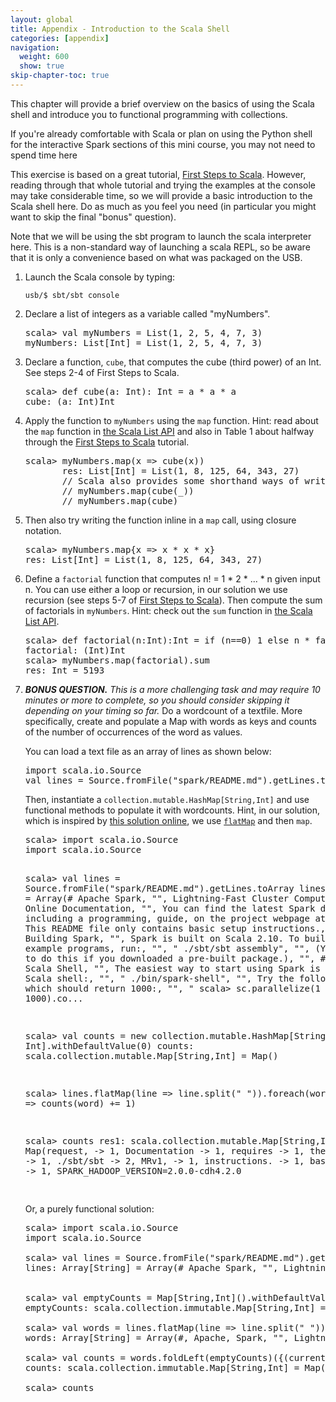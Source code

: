 ```yaml
---
layout: global
title: Appendix - Introduction to the Scala Shell
categories: [appendix]
navigation:
  weight: 600
  show: true
skip-chapter-toc: true
---
```


This chapter will provide a brief overview on the basics of using the Scala shell 
and introduce you to functional programming with collections.

If you're already comfortable with Scala or plan on using the Python shell for the 
interactive Spark sections of this mini course, you may not need to spend time here

This exercise is based on a great tutorial, 
<a href="http://www.artima.com/scalazine/articles/steps.html" target="_blank">First Steps to Scala</a>.
However, reading through that whole tutorial and trying the examples at the console may take considerable time, 
so we will provide a basic introduction to the Scala shell here. Do as much as you feel you need 
(in particular you might want to skip the final "bonus" question).

<p class="alert alert-warn">
    <i class="icon-info-sign">    </i>
    Note that we will be using the sbt program to launch the scala interpreter here. This is a non-standard way of
    launching a scala REPL, so be aware that it is only a convenience based on what was packaged
    on the USB.
    </p>

1. Launch the Scala console by typing:

   ~~~
   usb/$ sbt/sbt console
   ~~~

1. Declare a list of integers as a variable called "myNumbers".

   <div class="solution" markdown="1">
   <pre class="prettyprint lang-scala">
   scala> val myNumbers = List(1, 2, 5, 4, 7, 3)
   myNumbers: List[Int] = List(1, 2, 5, 4, 7, 3)
   </pre>
   </div>

1. Declare a function, `cube`, that computes the cube (third power) of an Int.
   See steps 2-4 of First Steps to Scala.

   <div class="solution" markdown="1">
   <pre class="prettyprint lang-scala">
   scala> def cube(a: Int): Int = a * a * a
   cube: (a: Int)Int
   </pre>
   </div>

1. Apply the function to `myNumbers` using the `map` function. Hint: read about the `map` function in <a href="http://www.scala-lang.org/api/current/index.html#scala.collection.immutable.List" target="_blank">the Scala List API</a> and also in Table 1 about halfway through the <a href="http://www.artima.com/scalazine/articles/steps.html" target="_blank">First Steps to Scala</a> tutorial.

   <div class="solution" markdown="1">
   <pre class="prettyprint lang-scala">
   scala> myNumbers.map(x => cube(x))
          res: List[Int] = List(1, 8, 125, 64, 343, 27)
          // Scala also provides some shorthand ways of writing this:
          // myNumbers.map(cube(_))
          // myNumbers.map(cube)
   </pre>
   </div>

1. Then also try writing the function inline in a `map` call, using closure notation.

   <div class="solution" markdown="1">
   <pre class="prettyprint lang-scala">
   scala> myNumbers.map{x => x * x * x}
   res: List[Int] = List(1, 8, 125, 64, 343, 27)
   </pre>
   </div>

1. Define a `factorial` function that computes n! = 1 * 2 * ... * n given input n.
   You can use either a loop or recursion, in our solution we use recursion (see steps 5-7 of <a href="http://www.artima.com/scalazine/articles/steps.html" target="_blank">First Steps to Scala</a>).
   Then compute the sum of factorials in `myNumbers`. Hint: check out the `sum` function in <a href="http://www.scala-lang.org/api/current/index.html#scala.collection.immutable.List" target="_blank">the Scala List API</a>.

   <div class="solution" markdown="1">
   <pre class="prettyprint lang-scala">
   scala> def factorial(n:Int):Int = if (n==0) 1 else n * factorial(n-1) // From http://bit.ly/b2sVKI
   factorial: (Int)Int
   scala&gt; myNumbers.map(factorial).sum
   res: Int = 5193
   </pre>
   </div>

1. <i>**BONUS QUESTION.** This is a more challenging task and may require 10 minutes or more to complete, so you should consider skipping it depending on your timing so far.</i> Do a wordcount of a textfile. More specifically, create and populate a Map with words as keys and counts of the number of occurrences of the word as values.

   You can load a text file as an array of lines as shown below:

   <pre class="prettyprint lang-scala linenums">
   import scala.io.Source
   val lines = Source.fromFile("spark/README.md").getLines.toArray
   </pre>

   Then, instantiate a `collection.mutable.HashMap[String,Int]` and use functional methods to populate it with wordcounts. Hint, in our solution, which is inspired by <a href="http://bit.ly/6mhGvo" target="_blank">this solution online</a>, we use <a href="http://richard.dallaway.com/in-praise-of-flatmap" target="_blank">`flatMap`</a> and then `map`.

   <div class="solution" markdown="1">
   <pre class="prettyprint lang-scala">
   scala> import scala.io.Source
   import scala.io.Source

   scala> val lines = Source.fromFile("spark/README.md").getLines.toArray
   lines: Array[String] = Array(# Apache Spark, "", Lightning-Fast Cluster Computing - <http://spark.apache.org/>, "", "", ## Online Documentation, "", You can find the latest Spark documentation, including a programming, guide, on the project webpage at <http://spark.apache.org/documentation.html>., This README file only contains basic setup instructions., "", ## Building Spark, "", Spark is built on Scala 2.10. To build Spark and its example programs, run:, "", "    ./sbt/sbt assembly", "", (You do not need to do this if you downloaded a pre-built package.), "", ## Interactive Scala Shell, "", The easiest way to start using Spark is through the Scala shell:, "", "    ./bin/spark-shell", "", Try the following command, which should return 1000:, "", "    scala> sc.parallelize(1 to 1000).co...

   scala> val counts = new collection.mutable.HashMap[String, Int].withDefaultValue(0)
   counts: scala.collection.mutable.Map[String,Int] = Map()

   scala> lines.flatMap(line => line.split(" ")).foreach(word => counts(word) += 1)

   scala> counts
   res1: scala.collection.mutable.Map[String,Int] = Map(request, -> 1, Documentation -> 1, requires -> 1, their -> 1, ./sbt/sbt -> 2, MRv1, -> 1, instructions. -> 1, basic -> 1, SPARK_HADOOP_VERSION=2.0.0-cdh4.2.0 

   </pre>
   </div>

   <div class="solution" markdown="1">
   Or, a purely functional solution:

   <pre class="prettyprint lang-scala">
   scala> import scala.io.Source
   import scala.io.Source

   scala> val lines = Source.fromFile("spark/README.md").getLines.toArray
   lines: Array[String] = Array(# Apache Spark, "", Lightning-Fast Cluster Computing - <http://spark.apache.org/>, "", "", ## Online Documentation, "", You can find the latest Spark documentation, including a programming, guide, on the project webpage at <http://spark.apache.org/documentation.html>., This README file only contains basic setup instructions., "", ## Building Spark, "", Spark is built on Scala 2.10. To build Spark and its example programs, run:, "", "    ./sbt/sbt assembly", "", (You do not need to do this if you downloaded a pre-built package.), "", ## Interactive Scala Shell, "", The easiest way to start using Spark is through the Scala shell:, "", "    ./bin/spark-shell", "", Try the following command, which should return 1000:, "", "    scala> sc.parallelize(1 to 1000).co...
 

   scala> val emptyCounts = Map[String,Int]().withDefaultValue(0)
   emptyCounts: scala.collection.immutable.Map[String,Int] = Map()

   scala> val words = lines.flatMap(line => line.split(" "))
   words: Array[String] = Array(#, Apache, Spark, "", Lightning-Fast, Cluster, Computing, -, <http://spark.apache.org/>, "", "", ##, Online, Documentation, "", You, can, find, the, latest, Spark, documentation,, including, a, programming, guide,, on, the, project, webpage, at, <http://spark.apache.org/documentation.html>., This, README, file, only, contains, basic, setup, instructions., "", ##, Building, Spark, "", Spark, is, built, on, Scala, 2.10., To, build, Spark, and, its, example, programs,, run:, "", "", "", "", "", ./sbt/sbt, assembly, "", (

   scala> val counts = words.foldLeft(emptyCounts)({(currentCounts: Map[String,Int], word: String) => currentCounts.updated(word, currentCounts(word) + 1)})
   counts: scala.collection.immutable.Map[String,Int] = Map(Please -> 1, Contributing -> 1, 2.10. -> 1, application -> 1, please -> 1, "" -> 149, for -> 1, find -> 1, Apache -> 6, test -> 1, adding -> 1, `SPARK_YARN=true`: -> 1, Hadoop, -> 1, any -> 2, Once -> 1, For -> 5, name -> 1, this -> 4, protocols -> 1, in -> 4, "local...

   scala> counts
   </pre>
   </div>

